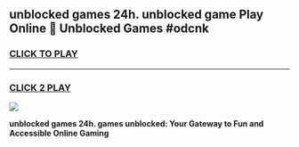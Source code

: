 
## unblocked games 24h. unblocked game Play Online 👋 Unblocked Games #odcnk
<h3>
<a href="https://premium.freeplayer.one?title=unblocked_games_24h.&ref=21F">CLICK TO PLAY</a></h3>
<hr>

<h3>
<a href="https://premium.freeplayer.one?title=unblocked_games_24h.&ref=21F">CLICK 2 PLAY</a>
  
</h3>

<a href="https://premium.freeplayer.one?title=unblocked_games_24h.&ref=21F/"><img src="https://clearcache.store/games.png"></a>


**unblocked games 24h. games unblocked: Your Gateway to Fun and Accessible Online Gaming**
